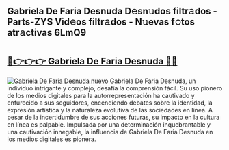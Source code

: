 ## Gabriela De Faria Desnuda D𝚎sn𝚞dos filtr𝚊dos - Parts-ZYS Vid𝚎os filtr𝚊dos - N𝚞evas f𝚘tos atr𝚊ctivas 6LmQ9

# <h2><a href="http://mb9qij.tromn.icu/?c=Gabriela+De+Faria+Desnuda">🔗👉👉👉 Gabriela De Faria Desnuda 🔗🔗</a></h2>

[![Gabriela De Faria Desnuda nuevo](https://i.imgur.com/pEAQMta.gif)](http://mb9qij.tromn.icu/?c=Gabriela+De+Faria+Desnuda)
Gabriela De Faria Desnuda, un individuo intrigante y complejo, desafía la comprensión fácil. Su uso pionero de los medios digitales para la autorrepresentación ha cautivado y enfurecido a sus seguidores, encendiendo debates sobre la identidad, la expresión artística y la naturaleza evolutiva de las sociedades en línea. A pesar de la incertidumbre de sus acciones futuras, su impacto en la cultura en línea es palpable. Impulsada por una determinación inquebrantable y una cautivación innegable, la influencia de Gabriela De Faria Desnuda en los medios digitales es pionera.
